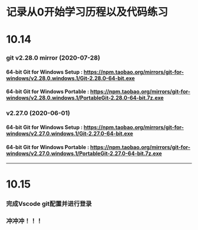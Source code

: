 # __记录从0开始学习历程以及代码练习__
# 10.14
### git v2.28.0 mirror (2020-07-28)
#### 64-bit Git for Windows Setup : https://npm.taobao.org/mirrors/git-for-windows/v2.28.0.windows.1/Git-2.28.0-64-bit.exe  

#### 64-bit Git for Windows Portable : https://npm.taobao.org/mirrors/git-for-windows/v2.28.0.windows.1/PortableGit-2.28.0-64-bit.7z.exe  

### v2.27.0 (2020-06-01)
#### 64-bit Git for Windows Setup : https://npm.taobao.org/mirrors/git-for-windows/v2.27.0.windows.1/Git-2.27.0-64-bit.exe  

#### 64-bit Git for Windows Portable : https://npm.taobao.org/mirrors/git-for-windows/v2.27.0.windows.1/PortableGit-2.27.0-64-bit.7z.exe
--------
# 10.15
### 完成Vscode git配置并进行登录
### 冲冲冲！！！